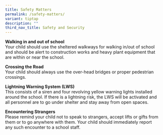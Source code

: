 ```yaml
---
title: Safety Matters
permalink: /safety-matters/
variant: tiptap
description: ""
third_nav_title: Safety and Security
---
```

<p><strong>Walking in and out of school</strong>
<br>Your child should use the sheltered walkways for walking in/out of school
and should be alert to construction works and heavy plant equipment that
are within or near the school.</p>
<p></p>
<p><strong>Crossing the Road</strong>
<br>Your child should always use the over-head bridges or proper pedestrian
crossings.</p>
<p></p>
<p><strong>Lightning Warning System (LWS)</strong>
<br>This consists of a siren and four revolving yellow warning lights installed
around the school. If there is a lightning risk, the LWS will be activated
and all personnel are to go under shelter and stay away from open spaces.</p>
<p></p>
<p><strong>Encountering Strangers</strong>
<br>Please remind your child not to speak to strangers, accept lifts or gifts
from them or to go anywhere with them. Your child should immediately report
any such encounter to a school staff.</p>